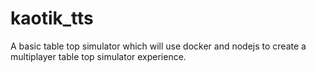 # kaotik_tts
A basic table top simulator which will use docker and nodejs to create a multiplayer table top simulator experience.
